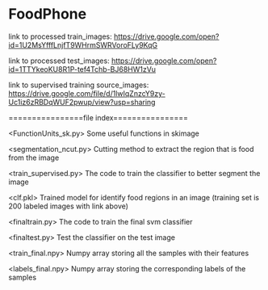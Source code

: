# FoodPhone

link to processed train_images: https://drive.google.com/open?id=1U2MsYfffLnjfT9WHrmSWRVoroFLy9KqG

link to processed test_images: https://drive.google.com/open?id=1TTYkeoKU8R1P-tef4Tchb-BJ68HW1zVu

link to supervised training source_images: https://drive.google.com/file/d/1lwIqZnzcY9zy-Uc1iz6zRBDqWUF2pwup/view?usp=sharing

================file index================

<FunctionUnits_sk.py> Some useful functions in skimage
  
<segmentation_ncut.py> Cutting method to extract the region that is food from the image
 
<train_supervised.py> The code to train the classifier to better segment the image
  
<clf.pkl> Trained model for identify food regions in an image (training set is 200 labeled images with link above)
 
<finaltrain.py> The code to train the final svm classifier
  
<finaltest.py> Test the classifier on the test image
 
<train_final.npy> Numpy array storing all the samples with their features
 
<labels_final.npy> Numpy array storing the corresponding labels of the samples
 
 
  
